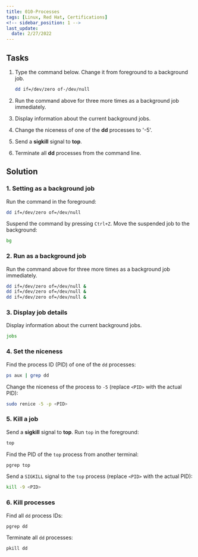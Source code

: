 ```yaml
---
title: 010-Processes
tags: [Linux, Red Hat, Certifications]
<!-- sidebar_position: 1 -->
last_update:
  date: 2/27/2022
---
```



## Tasks

1. Type the command below. Change it from foreground to a background job. 

	```bash
	dd if=/dev/zero of-/dev/null
	```
	
2. Run the command above for three more times as a background job immediately.
3. Display information about the current background jobs.
4. Change the niceness of one of the **dd** processes to '-5'.
5. Send a **sigkill** signal to **top**.
6. Terminate all **dd** processes from the command line.


## Solution

### 1. Setting as a background job 

Run the command in the foreground:

```bash
dd if=/dev/zero of=/dev/null
```

Suspend the command by pressing `Ctrl+Z`. Move the suspended job to the background:

```bash
bg
```

### 2. Run as a background job

Run the command above for three more times as a background job immediately.

```bash
dd if=/dev/zero of=/dev/null &
dd if=/dev/zero of=/dev/null &
dd if=/dev/zero of=/dev/null &
```


### 3. Display job details

Display information about the current background jobs.

```bash
jobs
```

### 4. Set the niceness

Find the process ID (PID) of one of the `dd` processes:

```bash
ps aux | grep dd
```

Change the niceness of the process to `-5` (replace `<PID>` with the actual PID):

```bash
sudo renice -5 -p <PID>
```

### 5. Kill a job

Send a **sigkill** signal to **top**. Run `top` in the foreground:

```bash
top
```

Find the PID of the `top` process from another terminal:

```bash
pgrep top
```

Send a `SIGKILL` signal to the `top` process (replace `<PID>` with the actual PID):

```bash
kill -9 <PID>
```


### 6. Kill processes

Find all `dd` process IDs:

```bash
pgrep dd
```

Terminate all `dd` processes:

```bash
pkill dd
```
